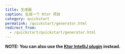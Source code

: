 ```yaml
---
title: 生成器
caption: 生成一个 Ktor 项目
category: quickstart
permalink: /quickstart/generator.html
redirect_from:
  - /quickstart/quickstart/generator.html
---
```


<!--<https://ktor.io/start>-->

**NOTE: You can also use the [Ktor IntelliJ plugin](/quickstart/quickstart/intellij-idea/plugin.html) instead.**

<div id="generator_id"></div>

<script type="text/javascript">
window.addEventListener('message', function(event) {
    //console.log(event);
    //console.log(event.data);
    if (event.data && event.data.type == "updateHash") {
        location.hash = event.data.value.replace(/^#/, '');
    }
});
document.getElementById('generator_id').innerHTML = '<iframe src="{{ site.ktor_init_tools_url }}' + location.hash.replace(/"/g, '\\"') + '" style="border:1px solid #343a40;width:100%;height:500px;"></iframe>';
</script>
